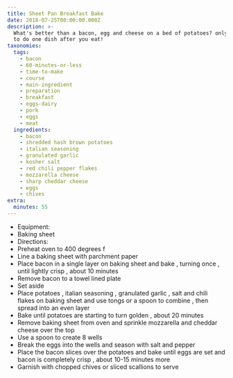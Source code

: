 ```yaml
---
title: Sheet Pan Breakfast Bake
date: 2018-07-25T00:00:00.000Z
description: >-
  What's better than a bacon, egg and cheese on a bed of potatoes? only having
  to do one dish after you eat!
taxonomies:
  tags:
    - bacon
    - 60-minutes-or-less
    - time-to-make
    - course
    - main-ingredient
    - preparation
    - breakfast
    - eggs-dairy
    - pork
    - eggs
    - meat
  ingredients:
    - bacon
    - shredded hash brown potatoes
    - italian seasoning
    - granulated garlic
    - kosher salt
    - red chili pepper flakes
    - mozzarella cheese
    - sharp cheddar cheese
    - eggs
    - chives
extra:
  minutes: 55
---
```

 - Equipment:
 - Baking sheet
 - Directions:
 - Preheat oven to 400 degrees f
 - Line a baking sheet with parchment paper
 - Place bacon in a single layer on baking sheet and bake , turning once , until lightly crisp , about 10 minutes
 - Remove bacon to a towel lined plate
 - Set aside
 - Place potatoes , italian seasoning , granulated garlic , salt and chili flakes on baking sheet and use tongs or a spoon to combine , then spread into an even layer
 - Bake until potatoes are starting to turn golden , about 20 minutes
 - Remove baking sheet from oven and sprinkle mozzarella and cheddar cheese over the top
 - Use a spoon to create 8 wells
 - Break the eggs into the wells and season with salt and pepper
 - Place the bacon slices over the potatoes and bake until eggs are set and bacon is completely crisp , about 10-15 minutes more
 - Garnish with chopped chives or sliced scallions to serve
